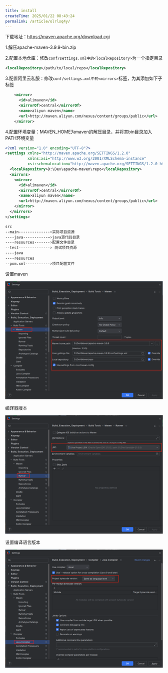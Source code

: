 ```yaml
---
title: install
createTime: 2025/01/22 08:43:24
permalink: /article/olrlsq4y/
---
```


下载地址：https://maven.apache.org/download.cgi

1.解压apache-maven-3.9.9-bin.zip

2.配置本地仓库：修改`conf/settings.xml中的<localRepository>`为一个指定目录

```xml
<localRepository>/path/to/local/repo</localRepository>
```

3.配置阿里云私服：修改`conf/settings.xml中的<mirrors>`标签，为其添加如下子标签

```xml
    <mirror>
      <id>alimaven</id>
      <mirrorOf>central</mirrorOf>
      <name>aliyun maven</name>
      <url>http://maven.aliyun.com/nexus/content/groups/public</url>
    </mirror>
```

4.配置环境变量：MAVEN_HOME为maven的解压目录，并将其bin目录加入PATH环境变量

```xml
<?xml version="1.0" encoding="UTF-8"?>
<settings xmlns="http://maven.apache.org/SETTINGS/1.2.0"
          xmlns:xsi="http://www.w3.org/2001/XMLSchema-instance"
          xsi:schemaLocation="http://maven.apache.org/SETTINGS/1.2.0 https://maven.apache.org/xsd/settings-1.2.0.xsd">
  <localRepository>D:\Dev\apache-maven\repo</localRepository>
  <mirrors>
    <mirror>
      <id>alimaven</id>
      <mirrorOf>central</mirrorOf>
      <name>aliyun maven</name>
      <url>http://maven.aliyun.com/nexus/content/groups/public</url>
    </mirror>
  </mirrors>
</settings>
```



```bash
src
--main-------------->实际项目资源
----java-----------—>java源代码目录
----resources------->配置文件目录
--test--------------> 测试项目资源
----java
----resources
--pom.xml----------->项目配置文件
```

设置maven

![img](/docs/1734790846563-808fb174-548a-4a6d-aeca-0a291be46cd2.png)

编译器版本

![img](/docs/1734790896576-733cc720-dde1-4075-ae39-5f6b36cc8c10.png)

设置编译语言版本

![img](/docs/1734790968483-d39e964d-28ec-4f90-a876-4e2b8015e66a.png)
